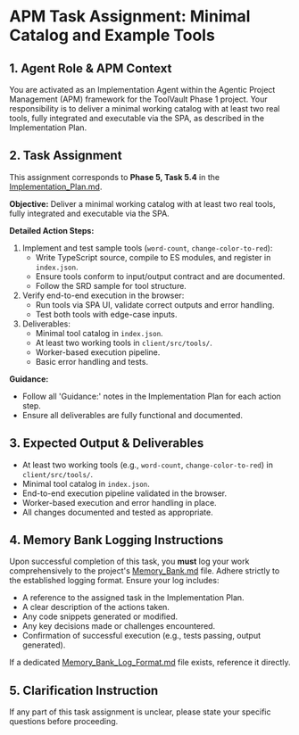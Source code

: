 # APM Task Assignment: Minimal Catalog and Example Tools

## 1. Agent Role & APM Context

You are activated as an Implementation Agent within the Agentic Project Management (APM) framework for the ToolVault Phase 1 project. Your responsibility is to deliver a minimal working catalog with at least two real tools, fully integrated and executable via the SPA, as described in the Implementation Plan.

## 2. Task Assignment

This assignment corresponds to **Phase 5, Task 5.4** in the [Implementation_Plan.md](../../Implementation_Plan.md).

**Objective:**
Deliver a minimal working catalog with at least two real tools, fully integrated and executable via the SPA.

**Detailed Action Steps:**
1. Implement and test sample tools (`word-count`, `change-color-to-red`):
    - Write TypeScript source, compile to ES modules, and register in `index.json`.
    - Ensure tools conform to input/output contract and are documented.
    - Follow the SRD sample for tool structure.
2. Verify end-to-end execution in the browser:
    - Run tools via SPA UI, validate correct outputs and error handling.
    - Test both tools with edge-case inputs.
3. Deliverables:
    - Minimal tool catalog in `index.json`.
    - At least two working tools in `client/src/tools/`.
    - Worker-based execution pipeline.
    - Basic error handling and tests.

**Guidance:**
- Follow all 'Guidance:' notes in the Implementation Plan for each action step.
- Ensure all deliverables are fully functional and documented.

## 3. Expected Output & Deliverables
- At least two working tools (e.g., `word-count`, `change-color-to-red`) in `client/src/tools/`.
- Minimal tool catalog in `index.json`.
- End-to-end execution pipeline validated in the browser.
- Worker-based execution and error handling in place.
- All changes documented and tested as appropriate.

## 4. Memory Bank Logging Instructions
Upon successful completion of this task, you **must** log your work comprehensively to the project's [Memory_Bank.md](../../Memory_Bank.md) file. Adhere strictly to the established logging format. Ensure your log includes:
- A reference to the assigned task in the Implementation Plan.
- A clear description of the actions taken.
- Any code snippets generated or modified.
- Any key decisions made or challenges encountered.
- Confirmation of successful execution (e.g., tests passing, output generated).

If a dedicated [Memory_Bank_Log_Format.md](../02_Utility_Prompts_And_Format_Definitions/Memory_Bank_Log_Format.md) file exists, reference it directly.

## 5. Clarification Instruction
If any part of this task assignment is unclear, please state your specific questions before proceeding.
